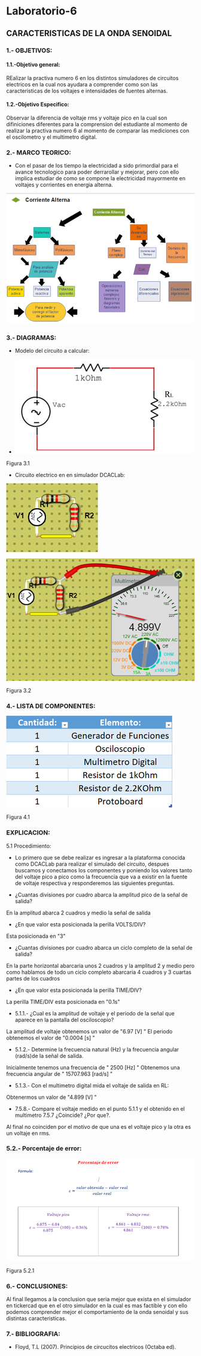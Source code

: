 # Laboratorio-6

## CARACTERISTICAS DE LA ONDA SENOIDAL

### 1.- OBJETIVOS:

#### 1.1.-Objetivo general: 

REalizar la practiva numero 6 en los distintos simuladores de circuitos electricos en la cual nos ayudara a comprender como son las caracteristicas de los voltajes e intensidades de fuentes alternas.

#### 1.2.-Objetivo Especifico:

Observar la diferencia de voltaje rms y voltaje pico en la cual son difiniciones diferentes para la comprension del estudiante al momento de realizar la practiva numero 6 al momento de  comparar las mediciones con el oscilometro y el multimetro digital.

### 2.- MARCO TEORICO:

- Con el pasar de los tiempo la electricidad a sido primordial para el avance tecnologico para poder derrarollar y mejorar, pero con ello implica estudiar de como se compone la electricidad mayormente en voltajes y corrientes en energia alterna.

![](https://github.com/JonathanGuaman/Laboratorio-6/blob/main/Marco%20Teorico/Marco%20Teorico.png)


### 3.- DIAGRAMAS:

- Modelo del circuito a calcular:


- ![](https://github.com/JonathanGuaman/Laboratorio-6/blob/main/Diagramas/Circuito%20por%20medir.png)

Figura 3.1


- Circuito electrico en en simulador DCACLab:

![](https://github.com/JonathanGuaman/Laboratorio-6/blob/main/Diagramas/Armado%20del%20circuito.png)

![](https://github.com/JonathanGuaman/Laboratorio-6/blob/main/Diagramas/Circuito%20calculado%20con%20el%20multimetro.png)

Figura 3.2



### 4.- LISTA DE COMPONENTES:

![](https://github.com/JonathanGuaman/Laboratorio-6/blob/main/Tablas/Tabla%20de%20componentes.png)




Figura 4.1


### EXPLICACION:


5.1 Procedimiento:

- Lo primero que se debe realizar es ingresar a la plataforma conocida como DCACLab para realizar el simulado del circuito, despues buscamos y conectamos los componentes y poniendo los valores tanto del voltaje pico a pico como la frecuencia que va a existir en la fuente de voltaje respectiva y responderemos las siguientes preguntas.

- ¿Cuantas divisiones por cuadro abarca la amplitud pico de la señal de salida?

En la amplitud abarca 2 cuadros y medio la señal de salida

- ¿En que valor esta posicionada la perilla VOLTS/DIV?

Esta posicionada en "3"

- ¿Cuantas divisiones por cuadro abarca un ciclo completo de la señal de salida?

En la parte horizontal abarcaria unos 2 cuadros y la amplitud 2 y medio pero como hablamos de todo un ciclo completo abarcaria 4 cuadros y 3 cuartas partes de los cuadros


- ¿En que valor esta posicionada la perilla TIME/DIV?

La perilla TIME/DIV esta posicionada en  "0.1s"


- 5.1.1.- ¿Cual es la amplitud de voltaje y el periodo de la señal que aparece en la pantalla del osciloscopio? 

La amplitud de voltaje obtenemos un valor de "6.97 [V] "
El periodo obtenemos el valor de "0.0004 [s] "

- 5.1.2.- Determine la frecuencia natural (Hz) y la frecuencia angular (rad/s)de la señal de salida.

Inicialmente tenemos una frecuencia de " 2500 [Hz] "
Obtenemos una frecuencia angular de " 15707.963 [rad/s] "

- 5.1.3.- Con el multimetro digital mida el voltaje de salida en RL:

Obtenermos un valor de "4.899 [V] "

- 7.5.8.- Compare el voltaje medido en el punto 5.1.1 y el obtenido en el multimetro 7.5.7 ¿Coincide?  ¿Por que?.

Al final no coinciden por el motivo de que una es el voltaje pico y la otra es un voltaje en rms.

### 5.2.- Porcentaje de error:

![](https://github.com/JonathanGuaman/Laboratorio-6/blob/main/Tablas/Error.png)

Figura 5.2.1

### 6.- CONCLUSIONES:

Al final llegamos a la conclusion que seria mejor que exista en el simulador en tickercad que en el otro simulador en la cual es mas factible y con ello podemos comprender mejor el comportamiento de la onda senoidal y sus distintas caracteristicas.

### 7.- BIBLIOGRAFIA:

- Floyd, T.L (2007). Principios de circucitos electricos (Octaba ed).








